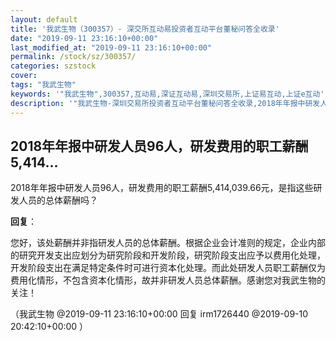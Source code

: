 ```yaml
---
layout: default
title: '我武生物（300357）- 深交所互动易投资者互动平台董秘问答全收录'
date: "2019-09-11 23:16:10+00:00"
last_modified_at: "2019-09-11 23:16:10+00:00"
permalink: /stock/sz/300357/
categories: szstock
cover: 
tags: "我武生物"
keywords: '"我武生物",300357,互动易,深证互动易,深圳交易所,上证易互动,上证e互动'
description: '"我武生物-深圳交易所投资者互动平台董秘问答全收录,2018年年报中研发人员96人，研发费用的职工薪酬5,414,039.66元，是指这些研发人员的总体薪酬吗？"'
---
```


## 2018年年报中研发人员96人，研发费用的职工薪酬5,414...

2018年年报中研发人员96人，研发费用的职工薪酬5,414,039.66元，是指这些研发人员的总体薪酬吗？

**回复**：

您好，该处薪酬并非指研发人员的总体薪酬。根据企业会计准则的规定，企业内部的研究开发支出应划分为研究阶段和开发阶段，研究阶段支出应予以费用化处理，开发阶段支出在满足特定条件时可进行资本化处理。而此处研发人员职工薪酬仅为费用化情形，不包含资本化情形，故并非研发人员总体薪酬。感谢您对我武生物的关注！ 

（我武生物  @2019-09-11 23:16:10+00:00 回复 irm1726440  @2019-09-10 20:42:10+00:00 ）

